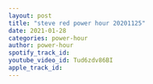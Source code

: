 ```yaml
---
layout: post
title: "steve red power hour 20201125"
date: 2021-01-28
categories: power-hour
author: power-hour
spotify_track_id: 
youtube_video_id: Tud6zdv86BI
apple_track_id: 
---
```

